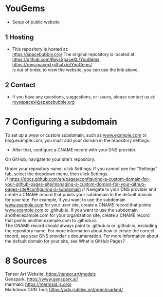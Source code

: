 # YouGems
- Setup of public website
## 1 Hosting
- This repository is hosted at:  
https://spacebubble.org/
The original repository is located at:
https://github.com/RoysSpaceXL/YouGems
https://roysspacexl.github.io/YouGems/   
is out of order, to view the website, you can use the link above.
## 2 Contact
- If you have any questions, suggestions, or issues, please contact us at:
    roysspacexl@spacebubble.org

# 7 Configuring a subdomain
To set up a www or custom subdomain, such as www.example.com or blog.example.com, you must add your domain in the repository settings. 
- After that, configure a CNAME record with your DNS provider.

On GitHub, navigate to your site's repository.

Under your repository name, click  Settings. If you cannot see the "Settings" tab, select the  dropdown menu, then click Settings.  
//
https://docs.github.com/en/pages/configuring-a-custom-domain-for-your-github-pages-site/managing-a-custom-domain-for-your-github-pages-site#configuring-a-subdomain
//
Navigate to your DNS provider and create a CNAME record that points your subdomain to the default domain for your site. For example, if you want to use the subdomain www.example.com for your user site, create a CNAME record that points www.example.com to <user>.github.io. If you want to use the subdomain another.example.com for your organization site, create a CNAME record that points another.example.com to <organization>.github.io.  
The CNAME record should always point to <user>.github.io or <organization>.github.io, excluding the repository name. 
For more information about how to create the correct record, see your DNS provider's documentation. 
For more information about the default domain for your site, see What is GitHub Pages?

# 8 Sources

Tensor Art Website; https://tensor.art/models  
Genspark;           https://www.genspark.ai/  
mermaid;            https://mermaid.js.org/  
Markdown CDN Tool;  https://cdn.jsdelivr.net/npm/marked/

